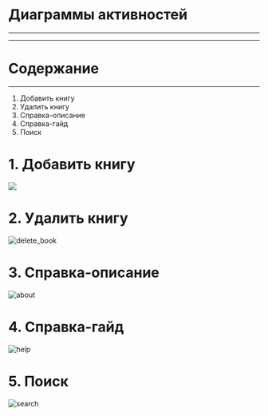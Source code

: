 # Диаграммы активностей
***
***
# Содержание 
_____
1. Добавить книгу
2. Удалить книгу
3. Справка-описание
4. Справка-гайд
5. Поиск

# 1. Добавить книгу


![](https://github.com/Vrach01/BookStorage/blob/master/Docs/Activity/Add_Book.png)


# 2. Удалить книгу 

![delete_book](https://user-images.githubusercontent.com/39530536/47421732-e2c73e80-d789-11e8-8cc6-7ef97b67a1f7.png)

# 3. Справка-описание

![about](https://user-images.githubusercontent.com/39530536/47421766-f2468780-d789-11e8-9d09-f52fb775c282.png)

# 4. Справка-гайд

![help](https://user-images.githubusercontent.com/39530536/47421773-f70b3b80-d789-11e8-86a8-3511685293d5.png)

# 5. Поиск

![search](https://user-images.githubusercontent.com/39530536/47421778-f96d9580-d789-11e8-9cd3-9099641e0501.png)
